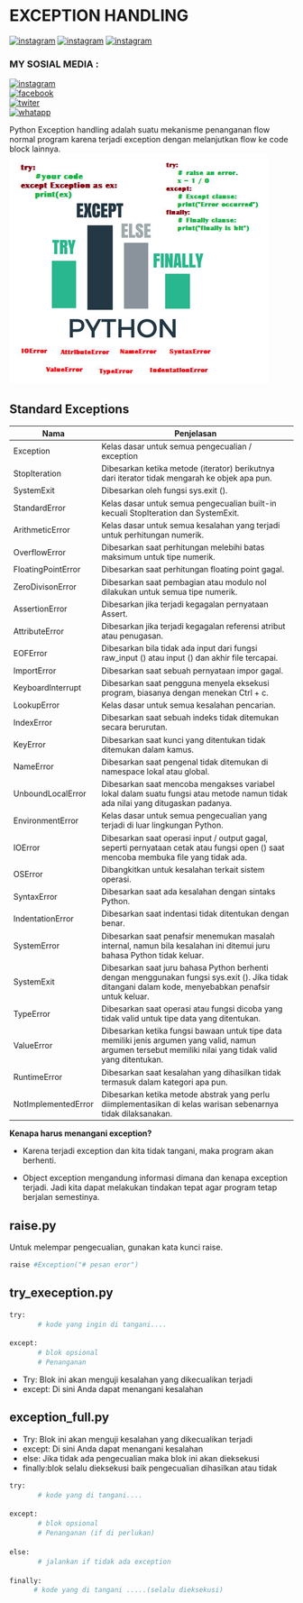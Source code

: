 # **EXCEPTION HANDLING**

[![instagram](https://img.shields.io/badge/Nama-Maulana%20Reza-blue.svg)](https://www.instagram.com/rezastein_) [![instagram](https://img.shields.io/badge/Nim-312110510-blue.svg)](https://www.instagram.com/rezastein_) [![instagram](https://img.shields.io/badge/Kelas-TI.21.C5-blue.svg)](https://www.instagram.com/rezastein_)

### **MY SOSIAL MEDIA :**

[![instagram](https://upload.wikimedia.org/wikipedia/commons/thumb/e/e7/Instagram_logo_2016.svg/30px-Instagram_logo_2016.svg.png)](https://www.instagram.com/rezastein_) <br> [![facebook](https://upload.wikimedia.org/wikipedia/commons/thumb/c/c2/F_icon.svg/30px-F_icon.svg.png)](https://www.facebook.com/rezastein.rezastein) <br> [![twiter](https://upload.wikimedia.org/wikipedia/de/thumb/9/9f/Twitter_bird_logo_2012.svg/30px-Twitter_bird_logo_2012.svg.png)](https://twitter.com/rezastein_) <br> [![whatapp](https://upload.wikimedia.org/wikipedia/commons/thumb/6/6b/WhatsApp.svg/30px-WhatsApp.svg.png)](https://wa.me/qr/UK5NMG54XWHJC1)


Python Exception handling adalah suatu mekanisme penanganan flow normal program karena terjadi exception dengan melanjutkan flow ke code block lainnya.
<br>
![fundamental](/media/Python-try-except-fundamentals.jpg)

## **Standard Exceptions**

| Nama                | Penjelasan                                                                                                                                                 |
| ------------------- | ---------------------------------------------------------------------------------------------------------------------------------------------------------- |
| Exception           | Kelas dasar untuk semua pengecualian / exception                                                                                                           |
| StopIteration       | Dibesarkan ketika metode (iterator) berikutnya dari iterator tidak mengarah ke objek apa pun.                                                              |
| SystemExit          | Dibesarkan oleh fungsi sys.exit ().                                                                                                                        |
| StandardError       | Kelas dasar untuk semua pengecualian built-in kecuali StopIteration dan SystemExit.                                                                        |
| ArithmeticError     | Kelas dasar untuk semua kesalahan yang terjadi untuk perhitungan numerik.                                                                                  |
| OverflowError       | Dibesarkan saat perhitungan melebihi batas maksimum untuk tipe numerik.                                                                                    |
| FloatingPointError  | Dibesarkan saat perhitungan floating point gagal.                                                                                                          |
| ZeroDivisonError    | Dibesarkan saat pembagian atau modulo nol dilakukan untuk semua tipe numerik.                                                                              |
| AssertionError      | Dibesarkan jika terjadi kegagalan pernyataan Assert.                                                                                                       |
| AttributeError      | Dibesarkan jika terjadi kegagalan referensi atribut atau penugasan.                                                                                        |
| EOFError            | Dibesarkan bila tidak ada input dari fungsi raw_input () atau input () dan akhir file tercapai.                                                            |
| ImportError         | Dibesarkan saat sebuah pernyataan impor gagal.                                                                                                             |
| KeyboardInterrupt   | Dibesarkan saat pengguna menyela eksekusi program, biasanya dengan menekan Ctrl + c.                                                                       |
| LookupError         | Kelas dasar untuk semua kesalahan pencarian.                                                                                                               |
| IndexError          | Dibesarkan saat sebuah indeks tidak ditemukan secara berurutan.                                                                                            |
| KeyError            | Dibesarkan saat kunci yang ditentukan tidak ditemukan dalam kamus.                                                                                         |
| NameError           | Dibesarkan saat pengenal tidak ditemukan di namespace lokal atau global.                                                                                   |
| UnboundLocalError   | Dibesarkan saat mencoba mengakses variabel lokal dalam suatu fungsi atau metode namun tidak ada nilai yang ditugaskan padanya.                             |
| EnvironmentError    | Kelas dasar untuk semua pengecualian yang terjadi di luar lingkungan Python.                                                                               |
| IOError             | Dibesarkan saat operasi input / output gagal, seperti pernyataan cetak atau fungsi open () saat mencoba membuka file yang tidak ada.                       |
| OSError             | Dibangkitkan untuk kesalahan terkait sistem operasi.                                                                                                       |
| SyntaxError         | Dibesarkan saat ada kesalahan dengan sintaks Python.                                                                                                       |
| IndentationError    | Dibesarkan saat indentasi tidak ditentukan dengan benar.                                                                                                   |
| SystemError         | Dibesarkan saat penafsir menemukan masalah internal, namun bila kesalahan ini ditemui juru bahasa Python tidak keluar.                                     |
| SystemExit          | Dibesarkan saat juru bahasa Python berhenti dengan menggunakan fungsi sys.exit (). Jika tidak ditangani dalam kode, menyebabkan penafsir untuk keluar.     |
| TypeError           | Dibesarkan saat operasi atau fungsi dicoba yang tidak valid untuk tipe data yang ditentukan.                                                               |
| ValueError          | Dibesarkan ketika fungsi bawaan untuk tipe data memiliki jenis argumen yang valid, namun argumen tersebut memiliki nilai yang tidak valid yang ditentukan. |
| RuntimeError        | Dibesarkan saat kesalahan yang dihasilkan tidak termasuk dalam kategori apa pun.                                                                           |
| NotImplementedError | Dibesarkan ketika metode abstrak yang perlu diimplementasikan di kelas warisan sebenarnya tidak dilaksanakan.                                              |

**Kenapa harus menangani exception?**

- Karena terjadi exception dan kita tidak tangani, maka program akan berhenti.

- Object exception mengandung informasi dimana dan kenapa exception terjadi. Jadi kita dapat melakukan tindakan tepat agar program tetap berjalan semestinya.

## **raise.py**

Untuk melempar pengecualian, gunakan kata kunci raise.

```sh
raise #Exception("# pesan eror")
```

## **try_exeception.py**

```sh
try:
       # kode yang ingin di tangani....

except:
       # blok opsional
       # Penanganan

```

- Try: Blok ini akan menguji kesalahan yang dikecualikan terjadi
- except: Di ​​sini Anda dapat menangani kesalahan

## **exception_full.py**

- Try: Blok ini akan menguji kesalahan yang dikecualikan terjadi
- except: Di ​​sini Anda dapat menangani kesalahan
- else: Jika tidak ada pengecualian maka blok ini akan dieksekusi
- finally:blok selalu dieksekusi baik pengecualian dihasilkan atau tidak

```sh
try:
       # kode yang di tangani....

except:
       # blok opsional
       # Penanganan (if di perlukan)

else:
       # jalankan if tidak ada exception

finally:
      # kode yang di tangani .....(selalu dieksekusi)
```
